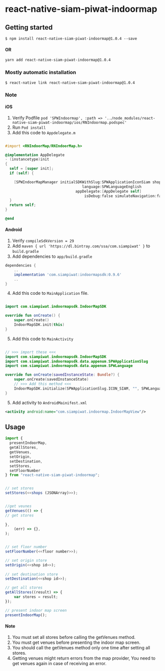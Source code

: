 # react-native-siam-piwat-indoormap

## Getting started

`$ npm install react-native-siam-piwat-indoormap@1.0.4 --save`

#### OR

`yarn add react-native-siam-piwat-indoormap@1.0.4`

### Mostly automatic installation

`$ react-native link react-native-siam-piwat-indoormap@1.0.4`

### Note

#### iOS

1. Verify Podfile `pod 'SPWIndoormap', :path => '../node_modules/react-native-siam-piwat-indoormap/ios/RNIndoormap.podspec'`
2. Run `Pod install`
3. Add this code to `Appdelegate.m`

```objective-c

#import <RNIndoorMap/RNIndoorMap.h>

@implementation AppDelegate
- (instancetype)init
{
  self = [super init];
  if (self) {

    [SPWIndoorMapManager initialSDKWithSlug:SPWApplicationIconSiam shops:@[]
                                   language:SPWLanguageEnglish
                                appDelegate:[AppDelegate self]
                                    isDebug:false simulateNavigation:false];
  }
  return self;
}

@end

```

#### Android

1. Verify `compileSdkVersion = 29`
2. Add `maven { url 'https://dl.bintray.com/ssa/com.siampiwat' }` to `build.gradle`
3. Add dependencies to `app/build.gradle`

```groovy
dependencies {
    ..
    implementation 'com.siampiwat:indoormapsdk:0.9.6'
    ..
}
```

4. Add this code to `MainApplication` file.

```kotlin

import com.siampiwat.indoormapsdk.IndoorMapSDK

override fun onCreate() {
	super.onCreate()
	IndoorMapSDK.init(this)
}

```

5. Add this code to `MainActivity`

```kotlin

// >>> import these <<<
import com.siampiwat.indoormapsdk.IndoorMapSDK
import com.siampiwat.indoormapsdk.data.appenum.SPWApplicationSlug
import com.siampiwat.indoormapsdk.data.appenum.SPWLanguage

override fun onCreate(savedInstanceState: Bundle?) {
	super.onCreate(savedInstanceState)
	// >>> Add this method <<<
	IndoorMapSDK.initialize(SPWApplicationSlug.ICON_SIAM, "", SPWLanguage.TH, true)
}

```

5. Add activity to `AndroidMainifest.xml`

```xml
<activity android:name="com.siampiwat.indoormap.IndoorMapView"/>
```

## Usage

```javascript
import {
  presentIndoorMap,
  getAllStores,
  getVenues,
  setOrigin,
  setDestination,
  setStores,
  setFloorNumber
} from "react-native-siam-piwat-indoormap";


// set stores
setStores(<<shops (JSONArray)>>);


//get veunes
getVenues(() => {
// get stores
	
},
	(err) => {},
);


// set floor number
setFloorNumber(<<floor number>>);

// set origin store
setOrigin(<<shop id>>);
		
// set destination store
setDestination(<<shop id>>);

// get all stores
getAllStores((result) => {
	var stores = result;
});

// present indoor map screen
presentIndoorMap();

```

#### Note
1. You must set all stores before calling the getVenues method.
2. You must get venues before presenting the indoor map screen.
2. You should call the getVenues method only one time after setting all stores.
3. Getting venues might return errors from the map provider, You need to get venues again in case of receiving an error.
